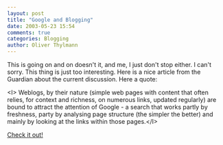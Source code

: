 ```yaml
---
layout: post
title: "Google and Blogging"
date: 2003-05-23 15:54
comments: true
categories: Blogging
author: Oliver Thylmann
---
```



This is going on and on doesn't it, and me, I just don't stop either. I can't sorry. This thing is just too interesting. Here is a nice article from the Guardian about the current discussion. Here a quote:

&lt;I&gt; Weblogs, by their nature (simple web pages with content that often relies, for context and richness, on numerous links, updated regularly) are bound to attract the attention of Google - a search that works partly by freshness, party by analysing page structure (the simpler the better) and mainly by looking at the links within those pages.&lt;/I&gt;

[Check it out!](http://www.guardian.co.uk/online/comment/story/0,12449,959151,00.html)


